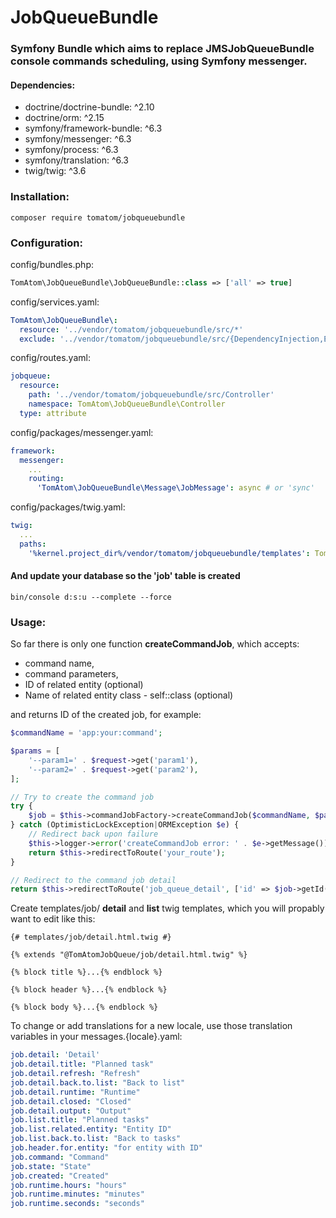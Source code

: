 # JobQueueBundle

### Symfony Bundle which aims to replace JMSJobQueueBundle console commands scheduling, using Symfony messenger.

#### Dependencies:

* doctrine/doctrine-bundle: ^2.10
* doctrine/orm: ^2.15
* symfony/framework-bundle: ^6.3
* symfony/messenger: ^6.3
* symfony/process: ^6.3
* symfony/translation: ^6.3
* twig/twig: ^3.6

### Installation:

```
composer require tomatom/jobqueuebundle
```

### Configuration:

config/bundles.php:

```php
TomAtom\JobQueueBundle\JobQueueBundle::class => ['all' => true]
```

config/services.yaml:

```yml
TomAtom\JobQueueBundle\:
  resource: '../vendor/tomatom/jobqueuebundle/src/*'
  exclude: '../vendor/tomatom/jobqueuebundle/src/{DependencyInjection,Entity,Tests,Kernel.php}'
```

config/routes.yaml:

```yaml
jobqueue:
  resource:
    path: '../vendor/tomatom/jobqueuebundle/src/Controller'
    namespace: TomAtom\JobQueueBundle\Controller
  type: attribute
```

config/packages/messenger.yaml:

```yaml
framework:
  messenger:
    ...
    routing:
      'TomAtom\JobQueueBundle\Message\JobMessage': async # or 'sync'
```

config/packages/twig.yaml:

```yaml
twig:
  ...
  paths:
    '%kernel.project_dir%/vendor/tomatom/jobqueuebundle/templates': TomAtomJobQueue
```

#### And update your database so the __'job'__ table is created

```shell
bin/console d:s:u --complete --force
```

### Usage:

So far there is only one function __createCommandJob__, which accepts:

* command name,
* command parameters,
* ID of related entity (optional)
* Name of related entity class - self::class (optional)

and returns ID of the created job, for example:

```php
$commandName = 'app:your:command';

$params = [
    '--param1=' . $request->get('param1'),
    '--param2=' . $request->get('param2'),
];

// Try to create the command job
try {
    $job = $this->commandJobFactory->createCommandJob($commandName, $params, $entity->getId(), Entity::class);
} catch (OptimisticLockException|ORMException $e) {
    // Redirect back upon failure
    $this->logger->error('createCommandJob error: ' . $e->getMessage());
    return $this->redirectToRoute('your_route');
}

// Redirect to the command job detail
return $this->redirectToRoute('job_queue_detail', ['id' => $job->getId()]);
```

Create templates/job/ __detail__ and __list__ twig templates, which you will propably want to edit like this:

```twig
{# templates/job/detail.html.twig #}

{% extends "@TomAtomJobQueue/job/detail.html.twig" %}

{% block title %}...{% endblock %}

{% block header %}...{% endblock %}

{% block body %}...{% endblock %}
```

To change or add translations for a new locale, use those translation variables in your messages.{locale}.yaml:

```yaml
job.detail: 'Detail'
job.detail.title: "Planned task"
job.detail.refresh: "Refresh"
job.detail.back.to.list: "Back to list"
job.detail.runtime: "Runtime"
job.detail.closed: "Closed"
job.detail.output: "Output"
job.list.title: "Planned tasks"
job.list.related.entity: "Entity ID"
job.list.back.to.list: "Back to tasks"
job.header.for.entity: "for entity with ID"
job.command: "Command"
job.state: "State"
job.created: "Created"
job.runtime.hours: "hours"
job.runtime.minutes: "minutes"
job.runtime.seconds: "seconds"
```